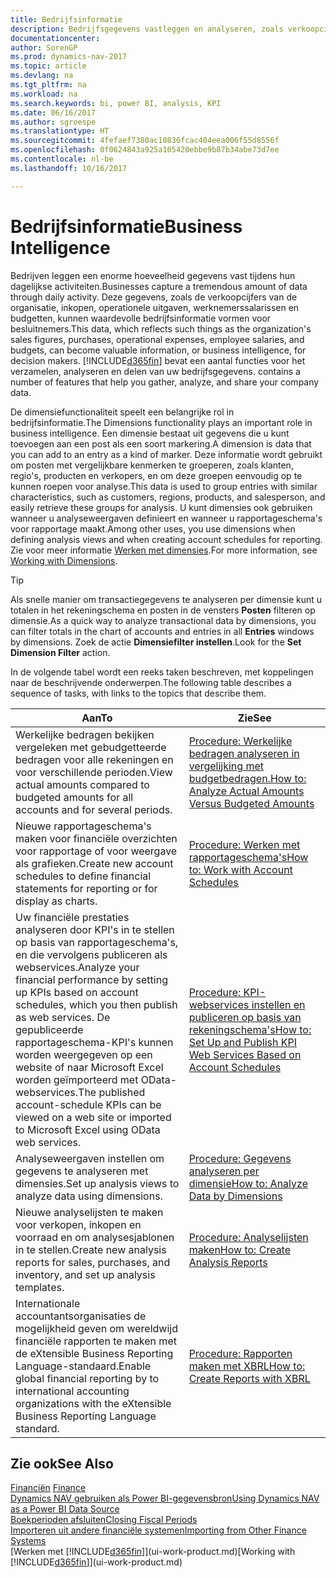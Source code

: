 ```yaml
---
title: Bedrijfsinformatie
description: Bedrijfsgegevens vastleggen en analyseren, zoals verkoopcijfers, inkopen, operationele uitgaven, werknemerssalarissen en budgetten, die waardevolle informatie kunnen zijn voor bedrijfsinformatie of besluitvorming.
documentationcenter: 
author: SorenGP
ms.prod: dynamics-nav-2017
ms.topic: article
ms.devlang: na
ms.tgt_pltfrm: na
ms.workload: na
ms.search.keywords: bi, power BI, analysis, KPI
ms.date: 06/16/2017
ms.author: sgroespe
ms.translationtype: HT
ms.sourcegitcommit: 4fefaef7380ac10836fcac404eea006f55d8556f
ms.openlocfilehash: 0f0624843a925a105420ebbe9b87b34abe73d7ee
ms.contentlocale: nl-be
ms.lasthandoff: 10/16/2017

---
```

# <a name="business-intelligence"></a><span data-ttu-id="9486f-103">Bedrijfsinformatie</span><span class="sxs-lookup"><span data-stu-id="9486f-103">Business Intelligence</span></span>
<span data-ttu-id="9486f-104">Bedrijven leggen een enorme hoeveelheid gegevens vast tijdens hun dagelijkse activiteiten.</span><span class="sxs-lookup"><span data-stu-id="9486f-104">Businesses capture a tremendous amount of data through daily activity.</span></span> <span data-ttu-id="9486f-105">Deze gegevens, zoals de verkoopcijfers van de organisatie, inkopen, operationele uitgaven, werknemerssalarissen en budgetten, kunnen waardevolle bedrijfsinformatie vormen voor besluitnemers.</span><span class="sxs-lookup"><span data-stu-id="9486f-105">This data, which reflects such things as the organization's sales figures, purchases, operational expenses, employee salaries, and budgets, can become valuable information, or business intelligence, for decision makers.</span></span> [!INCLUDE[d365fin](includes/d365fin_md.md)]<span data-ttu-id="9486f-106"> bevat een aantal functies voor het verzamelen, analyseren en delen van uw bedrijfsgegevens.</span><span class="sxs-lookup"><span data-stu-id="9486f-106"> contains a number of features that help you gather, analyze, and share your company data.</span></span>

<span data-ttu-id="9486f-107">De dimensiefunctionaliteit speelt een belangrijke rol in bedrijfsinformatie.</span><span class="sxs-lookup"><span data-stu-id="9486f-107">The Dimensions functionality plays an important role in business intelligence.</span></span> <span data-ttu-id="9486f-108">Een dimensie bestaat uit gegevens die u kunt toevoegen aan een post als een soort markering.</span><span class="sxs-lookup"><span data-stu-id="9486f-108">A dimension is data that you can add to an entry as a kind of marker.</span></span> <span data-ttu-id="9486f-109">Deze informatie wordt gebruikt om posten met vergelijkbare kenmerken te groeperen, zoals klanten, regio's, producten en verkopers, en om deze groepen eenvoudig op te kunnen roepen voor analyse.</span><span class="sxs-lookup"><span data-stu-id="9486f-109">This data is used to group entries with similar characteristics, such as customers, regions, products, and salesperson, and easily retrieve these groups for analysis.</span></span> <span data-ttu-id="9486f-110">U kunt dimensies ook gebruiken wanneer u analyseweergaven definieert en wanneer u rapportageschema's voor rapportage maakt.</span><span class="sxs-lookup"><span data-stu-id="9486f-110">Among other uses, you use dimensions  when defining analysis views and when creating account schedules for reporting.</span></span> <span data-ttu-id="9486f-111">Zie voor meer informatie [Werken met dimensies](finance-dimensions.md).</span><span class="sxs-lookup"><span data-stu-id="9486f-111">For more information, see [Working with Dimensions](finance-dimensions.md).</span></span>

> [!TIP]
> <span data-ttu-id="9486f-112">Als snelle manier om transactiegegevens te analyseren per dimensie kunt u totalen in het rekeningschema en posten in de vensters **Posten** filteren op dimensie.</span><span class="sxs-lookup"><span data-stu-id="9486f-112">As a quick way to analyze transactional data by dimensions, you can filter totals in the chart of accounts and entries in all **Entries** windows by dimensions.</span></span> <span data-ttu-id="9486f-113">Zoek de actie **Dimensiefilter instellen**.</span><span class="sxs-lookup"><span data-stu-id="9486f-113">Look for the **Set Dimension Filter** action.</span></span>  

<span data-ttu-id="9486f-114">In de volgende tabel wordt een reeks taken beschreven, met koppelingen naar de beschrijvende onderwerpen.</span><span class="sxs-lookup"><span data-stu-id="9486f-114">The following table describes a sequence of tasks, with links to the topics that describe them.</span></span>  

| <span data-ttu-id="9486f-115">Aan</span><span class="sxs-lookup"><span data-stu-id="9486f-115">To</span></span> | <span data-ttu-id="9486f-116">Zie</span><span class="sxs-lookup"><span data-stu-id="9486f-116">See</span></span> |
| --- | --- |
|<span data-ttu-id="9486f-117">Werkelijke bedragen bekijken vergeleken met gebudgetteerde bedragen voor alle rekeningen en voor verschillende perioden.</span><span class="sxs-lookup"><span data-stu-id="9486f-117">View actual amounts compared to budgeted amounts for all accounts and for several periods.</span></span>|[<span data-ttu-id="9486f-118">Procedure: Werkelijke bedragen analyseren in vergelijking met budgetbedragen.</span><span class="sxs-lookup"><span data-stu-id="9486f-118">How to: Analyze Actual Amounts Versus Budgeted Amounts</span></span>](bi-how-analyze-actual-versus-budget.md)|
|<span data-ttu-id="9486f-119">Nieuwe rapportageschema's maken voor financiële overzichten voor rapportage of voor weergave als grafieken.</span><span class="sxs-lookup"><span data-stu-id="9486f-119">Create new account schedules to define financial statements for reporting or for display as charts.</span></span>|[<span data-ttu-id="9486f-120">Procedure: Werken met rapportageschema's</span><span class="sxs-lookup"><span data-stu-id="9486f-120">How to: Work with Account Schedules</span></span>](bi-how-work-account-schedule.md)|
|<span data-ttu-id="9486f-121">Uw financiële prestaties analyseren door KPI's in te stellen op basis van rapportageschema's, en die vervolgens publiceren als webservices.</span><span class="sxs-lookup"><span data-stu-id="9486f-121">Analyze your financial performance by setting up KPIs based on account schedules, which you then publish as web services.</span></span> <span data-ttu-id="9486f-122">De gepubliceerde rapportageschema-KPI's kunnen worden weergegeven op een website of naar Microsoft Excel worden geïmporteerd met OData-webservices.</span><span class="sxs-lookup"><span data-stu-id="9486f-122">The published account-schedule KPIs can be viewed on a web site or imported to Microsoft Excel using OData web services.</span></span>|[<span data-ttu-id="9486f-123">Procedure: KPI-webservices instellen en publiceren op basis van rekeningschema's</span><span class="sxs-lookup"><span data-stu-id="9486f-123">How to: Set Up and Publish KPI Web Services Based on Account Schedules</span></span>](bi-how-to-set-up-and-publish-kpi-web-services-based-on-account-schedules.md)|
|<span data-ttu-id="9486f-124">Analyseweergaven instellen om gegevens te analyseren met dimensies.</span><span class="sxs-lookup"><span data-stu-id="9486f-124">Set up analysis views to analyze data using dimensions.</span></span>|[<span data-ttu-id="9486f-125">Procedure: Gegevens analyseren per dimensie</span><span class="sxs-lookup"><span data-stu-id="9486f-125">How to: Analyze Data by Dimensions</span></span>](bi-how-analyze-data-dimension.md)|
|<span data-ttu-id="9486f-126">Nieuwe analyselijsten te maken voor verkopen, inkopen en voorraad en om analysesjablonen in te stellen.</span><span class="sxs-lookup"><span data-stu-id="9486f-126">Create new analysis reports for sales, purchases, and inventory, and set up analysis templates.</span></span>|[<span data-ttu-id="9486f-127">Procedure: Analyselijsten maken</span><span class="sxs-lookup"><span data-stu-id="9486f-127">How to: Create Analysis Reports</span></span>](bi-how-create-analysis-views-reports.md)|
|<span data-ttu-id="9486f-128">Internationale accountantsorganisaties de mogelijkheid geven om wereldwijd financiële rapporten te maken met de eXtensible Business Reporting Language-standaard.</span><span class="sxs-lookup"><span data-stu-id="9486f-128">Enable global financial reporting by to international accounting organizations with the eXtensible Business Reporting Language standard.</span></span>|[<span data-ttu-id="9486f-129">Procedure: Rapporten maken met XBRL</span><span class="sxs-lookup"><span data-stu-id="9486f-129">How to: Create Reports with XBRL</span></span>](bi-create-reports-with-xbrl.md)|

## <a name="see-also"></a><span data-ttu-id="9486f-130">Zie ook</span><span class="sxs-lookup"><span data-stu-id="9486f-130">See Also</span></span>
<span data-ttu-id="9486f-131">[Financiën](finance.md)  </span><span class="sxs-lookup"><span data-stu-id="9486f-131">[Finance](finance.md)  </span></span>  
[<span data-ttu-id="9486f-132">Dynamics NAV gebruiken als Power BI-gegevensbron</span><span class="sxs-lookup"><span data-stu-id="9486f-132">Using Dynamics NAV as a Power BI Data Source</span></span>](across-how-use-financials-data-source-powerbi.md)  
[<span data-ttu-id="9486f-133">Boekperioden afsluiten</span><span class="sxs-lookup"><span data-stu-id="9486f-133">Closing Fiscal Periods</span></span>](year-close-years-periods.md)  
[<span data-ttu-id="9486f-134">Importeren uit andere financiële systemen</span><span class="sxs-lookup"><span data-stu-id="9486f-134">Importing from Other Finance Systems</span></span>](upload-data.md)  
<span data-ttu-id="9486f-135">[Werken met [!INCLUDE[d365fin](includes/d365fin_md.md)]](ui-work-product.md)</span><span class="sxs-lookup"><span data-stu-id="9486f-135">[Working with [!INCLUDE[d365fin](includes/d365fin_md.md)]](ui-work-product.md)</span></span>

